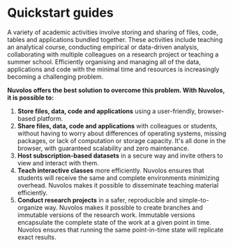 # Quickstart guides

A variety of academic activities involve storing and sharing of files, code, tables and applications bundled together. These activities include teaching an analytical course, conducting empirical or data-driven analysis, collaborating with multiple colleagues on a research project or teaching a summer school. Efficiently organising and managing all of the data, applications and code with the minimal time and resources is increasingly becoming a challenging problem.

**Nuvolos offers the best solution to overcome this problem. With Nuvolos, it is possible to:**

1. **Store files, data, code and applications** using a user-friendly, browser-based platform.  
2. **Share files, data, code and applications** with colleagues or students, without having to worry about differences of operating systems, missing packages, or lack of computation or storage capacity. It's all done in the browser, with guaranteed scalability and zero maintenance. 
3. **Host subscription-based datasets** in a secure way and invite others to view and interact with them.  
4. **Teach interactive classes** more efficiently. Nuvolos ensures that students will receive the same and complete environments minimizing overhead. Nuvolos makes it possible to disseminate teaching material efficiently. 
5. **Conduct research projects** in a safer, reproducible and simple-to-organize way. Nuvolos makes it possible to create branches and immutable versions of the research work. Immutable versions encapsulate the complete state of the work at a given point in time. Nuvolos ensures that running the same point-in-time state will replicate exact results.

